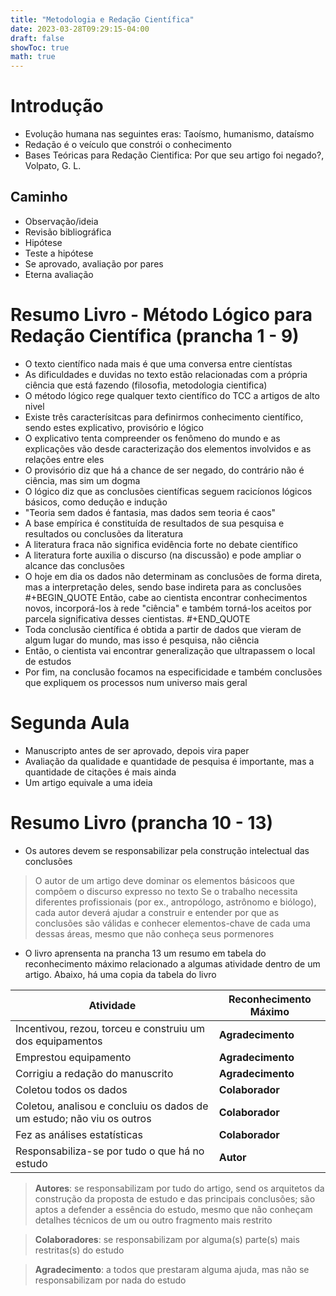 ```yaml
---
title: "Metodologia e Redação Científica"
date: 2023-03-28T09:29:15-04:00
draft: false
showToc: true
math: true
---
```


# Introdução
+ Evolução humana nas seguintes eras: Taoísmo, humanismo, dataísmo
+ Redação é o veículo que constrói o conhecimento
+ Bases Teóricas para Redação Cientifica: Por que seu artigo foi negado?, Volpato, G. L.
## Caminho
+ Observação/ideia
+ Revisão bibliográfica
+ Hipótese
+ Teste a hipótese
+ Se aprovado, avaliação por pares
+ Eterna avaliação

# Resumo Livro - Método Lógico para Redação Científica (prancha 1 - 9)
+ O texto científico nada mais é que uma conversa entre cientístas
+ As dificuldades e duvidas no texto estão relacionadas com a própria ciência que está fazendo (filosofia, metodologia cientifica)
+ O método lógico rege qualquer texto científico do TCC a artigos de alto nivel
+ Existe três caracterísitcas para definirmos conhecimento científico, sendo estes explicativo, provisório e lógico
+ O explicativo tenta compreender os fenômeno do mundo e as explicações vão desde caracterização dos elementos involvidos e as relações entre eles
+ O provisório diz que há a chance de ser negado, do contrário não é ciência, mas sim um dogma
+ O lógico diz que as conclusões científicas seguem racicíonos lógicos básicos, como dedução e indução
+ "Teoria sem dados é fantasia, mas dados sem teoria é caos"
+ A base empírica é constituída de resultados de sua pesquisa e resultados ou conclusões da literatura
+ A literatura fraca não significa evidência forte no debate científico
+ A literatura forte auxilia o discurso (na discussão) e pode ampliar o alcance das conclusões
+ O hoje em dia os dados não determinam as conclusões de forma direta, mas a interpretação deles, sendo base indireta para as conclusões
#+BEGIN_QUOTE
Então, cabe ao cientista encontrar conhecimentos novos, incorporá-los à rede "ciência" e também torná-los aceitos por parcela significativa desses cientistas.
#+END_QUOTE
+ Toda conclusão científica é obtida a partir de dados que vieram de algum lugar do mundo, mas isso é pesquisa, não ciência
+ Então, o cientista vai encontrar generalização que ultrapassem o local de estudos
+ Por fim, na conclusão focamos na especificidade e também conclusões que expliquem os processos num universo mais geral

# Segunda Aula
+ Manuscripto antes de ser aprovado, depois vira paper
+ Avaliação da qualidade e quantidade de pesquisa é importante, mas a quantidade de citações é mais ainda
+ Um artigo equivale a uma ideia
 
# Resumo Livro (prancha 10 - 13)
+ Os autores devem se responsabilizar pela construção intelectual das conclusões
> O autor de um artigo deve dominar os elementos básicoos que compõem o discurso expresso no texto
> Se o trabalho necessita diferentes profissionais (por ex., antropólogo, astrônomo e biólogo), cada autor deverá ajudar a construir e entender por que as conclusões são válidas e conhecer elementos-chave de cada uma dessas áreas, mesmo que não conheça seus pormenores
+ O livro aprensenta na prancha 13 um resumo em tabela do reconhecimento máximo relacionado a algumas atividade dentro de um artigo. Abaixo, há uma copia da tabela do livro

| Atividade | Reconhecimento Máximo |
| --------- | --------------------- |
| Incentivou, rezou, torceu e construiu um dos equipamentos | **Agradecimento** |
| Emprestou equipamento | **Agradecimento** |
| Corrigiu a redação do manuscrito | **Agradecimento** |
| Coletou todos os dados | **Colaborador** |
| Coletou, analisou e concluiu os dados de um estudo; não viu os outros | **Colaborador** |
| Fez as análises estatísticas | **Colaborador** |
| Responsabiliza-se por tudo o que há no estudo | **Autor** |
> **Autores**: se responsabilizam por tudo do artigo, send os arquitetos da construção da proposta de estudo e das principais conclusões; são aptos a defender a essência do estudo, mesmo que não conheçam detalhes técnicos de um ou outro fragmento mais restrito

> **Colaboradores**: se responsabilizam por alguma(s) parte(s) mais restritas(s) do estudo

> **Agradecimento**: a todos que prestaram alguma ajuda, mas não se responsabilizam por nada do estudo
